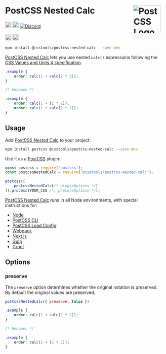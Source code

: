 # PostCSS Nested Calc [<img src="https://postcss.github.io/postcss/logo.svg" alt="PostCSS Logo" width="90" height="90" align="right">][PostCSS]

[<img alt="npm version" src="https://img.shields.io/npm/v/@csstools/postcss-nested-calc.svg" height="20">][npm-url] [<img alt="Build Status" src="https://github.com/csstools/postcss-plugins/actions/workflows/test.yml/badge.svg?branch=main" height="20">][cli-url] [<img alt="Discord" src="https://shields.io/badge/Discord-5865F2?logo=discord&logoColor=white">][discord]<br><br>[<img alt="Baseline Status" src="https://cssdb.org/images/badges-baseline/nested-calc.svg" height="20">][css-url] [<img alt="CSS Standard Status" src="https://cssdb.org/images/badges/nested-calc.svg" height="20">][css-url] 

```bash
npm install @csstools/postcss-nested-calc --save-dev
```

[PostCSS Nested Calc] lets you use nested `calc()` expressions following the [CSS Values and Units 4 specification].

```css
.example {
	order: calc(1 + calc(2 * 2));
}

/* becomes */

.example {
	order: calc(1 + (2 * 2));
	order: calc(1 + calc(2 * 2));
}
```

## Usage

Add [PostCSS Nested Calc] to your project:

```bash
npm install postcss @csstools/postcss-nested-calc --save-dev
```

Use it as a [PostCSS] plugin:

```js
const postcss = require('postcss');
const postcssNestedCalc = require('@csstools/postcss-nested-calc');

postcss([
	postcssNestedCalc(/* pluginOptions */)
]).process(YOUR_CSS /*, processOptions */);
```

[PostCSS Nested Calc] runs in all Node environments, with special
instructions for:

- [Node](INSTALL.md#node)
- [PostCSS CLI](INSTALL.md#postcss-cli)
- [PostCSS Load Config](INSTALL.md#postcss-load-config)
- [Webpack](INSTALL.md#webpack)
- [Next.js](INSTALL.md#nextjs)
- [Gulp](INSTALL.md#gulp)
- [Grunt](INSTALL.md#grunt)

## Options

### preserve

The `preserve` option determines whether the original notation
is preserved. By default the original values are preserved.

```js
postcssNestedCalc({ preserve: false })
```

```css
.example {
	order: calc(1 + calc(2 * 2));
}

/* becomes */

.example {
	order: calc(1 + (2 * 2));
}
```

[cli-url]: https://github.com/csstools/postcss-plugins/actions/workflows/test.yml?query=workflow/test
[css-url]: https://cssdb.org/#nested-calc
[discord]: https://discord.gg/bUadyRwkJS
[npm-url]: https://www.npmjs.com/package/@csstools/postcss-nested-calc

[PostCSS]: https://github.com/postcss/postcss
[PostCSS Nested Calc]: https://github.com/csstools/postcss-plugins/tree/main/plugins/postcss-nested-calc
[CSS Values and Units 4 specification]: https://www.w3.org/TR/css-values/#calc-func
